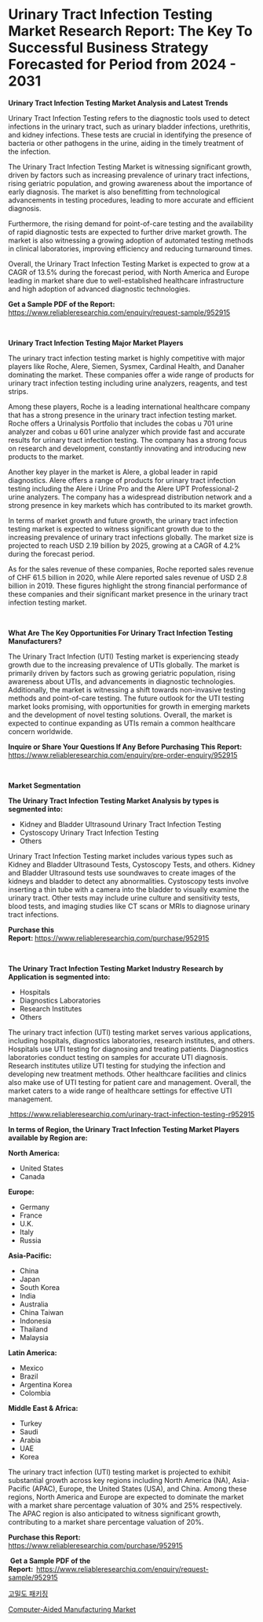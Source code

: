 <p><h1>Urinary Tract Infection Testing Market Research Report: The Key To Successful Business Strategy Forecasted for Period from 2024 - 2031</h1></p><p><strong>Urinary Tract Infection Testing Market Analysis and Latest Trends</strong></p>
<p><p>Urinary Tract Infection Testing refers to the diagnostic tools used to detect infections in the urinary tract, such as urinary bladder infections, urethritis, and kidney infections. These tests are crucial in identifying the presence of bacteria or other pathogens in the urine, aiding in the timely treatment of the infection.</p><p>The Urinary Tract Infection Testing Market is witnessing significant growth, driven by factors such as increasing prevalence of urinary tract infections, rising geriatric population, and growing awareness about the importance of early diagnosis. The market is also benefitting from technological advancements in testing procedures, leading to more accurate and efficient diagnosis.</p><p>Furthermore, the rising demand for point-of-care testing and the availability of rapid diagnostic tests are expected to further drive market growth. The market is also witnessing a growing adoption of automated testing methods in clinical laboratories, improving efficiency and reducing turnaround times.</p><p>Overall, the Urinary Tract Infection Testing Market is expected to grow at a CAGR of 13.5% during the forecast period, with North America and Europe leading in market share due to well-established healthcare infrastructure and high adoption of advanced diagnostic technologies.</p></p>
<p><strong>Get a Sample PDF of the Report:&nbsp;</strong> <a href="https://www.reliableresearchiq.com/enquiry/request-sample/952915">https://www.reliableresearchiq.com/enquiry/request-sample/952915</a></p>
<p>&nbsp;</p>
<p><strong>Urinary Tract Infection Testing Major Market Players</strong></p>
<p><p>The urinary tract infection testing market is highly competitive with major players like Roche, Alere, Siemen, Sysmex, Cardinal Health, and Danaher dominating the market. These companies offer a wide range of products for urinary tract infection testing including urine analyzers, reagents, and test strips.</p><p>Among these players, Roche is a leading international healthcare company that has a strong presence in the urinary tract infection testing market. Roche offers a Urinalysis Portfolio that includes the cobas u 701 urine analyzer and cobas u 601 urine analyzer which provide fast and accurate results for urinary tract infection testing. The company has a strong focus on research and development, constantly innovating and introducing new products to the market.</p><p>Another key player in the market is Alere, a global leader in rapid diagnostics. Alere offers a range of products for urinary tract infection testing including the Alere i Urine Pro and the Alere UPT Professional-2 urine analyzers. The company has a widespread distribution network and a strong presence in key markets which has contributed to its market growth.</p><p>In terms of market growth and future growth, the urinary tract infection testing market is expected to witness significant growth due to the increasing prevalence of urinary tract infections globally. The market size is projected to reach USD 2.19 billion by 2025, growing at a CAGR of 4.2% during the forecast period.</p><p>As for the sales revenue of these companies, Roche reported sales revenue of CHF 61.5 billion in 2020, while Alere reported sales revenue of USD 2.8 billion in 2019. These figures highlight the strong financial performance of these companies and their significant market presence in the urinary tract infection testing market.</p></p>
<p>&nbsp;</p>
<p><strong>What Are The Key Opportunities For Urinary Tract Infection Testing Manufacturers?</strong></p>
<p><p>The Urinary Tract Infection (UTI) Testing market is experiencing steady growth due to the increasing prevalence of UTIs globally. The market is primarily driven by factors such as growing geriatric population, rising awareness about UTIs, and advancements in diagnostic technologies. Additionally, the market is witnessing a shift towards non-invasive testing methods and point-of-care testing. The future outlook for the UTI testing market looks promising, with opportunities for growth in emerging markets and the development of novel testing solutions. Overall, the market is expected to continue expanding as UTIs remain a common healthcare concern worldwide.</p></p>
<p><strong>Inquire or Share Your Questions If Any Before Purchasing This Report:</strong> <a href="https://www.reliableresearchiq.com/enquiry/pre-order-enquiry/952915">https://www.reliableresearchiq.com/enquiry/pre-order-enquiry/952915</a></p>
<p>&nbsp;</p>
<p><strong>Market Segmentation</strong></p>
<p><strong>The Urinary Tract Infection Testing Market Analysis by types is segmented into:</strong></p>
<p><ul><li>Kidney and Bladder Ultrasound Urinary Tract Infection Testing</li><li>Cystoscopy Urinary Tract Infection Testing</li><li>Others</li></ul></p>
<p><p>Urinary Tract Infection Testing market includes various types such as Kidney and Bladder Ultrasound Tests, Cystoscopy Tests, and others. Kidney and Bladder Ultrasound tests use soundwaves to create images of the kidneys and bladder to detect any abnormalities. Cystoscopy tests involve inserting a thin tube with a camera into the bladder to visually examine the urinary tract. Other tests may include urine culture and sensitivity tests, blood tests, and imaging studies like CT scans or MRIs to diagnose urinary tract infections.</p></p>
<p><strong>Purchase this Report:&nbsp;</strong><a href="https://www.reliableresearchiq.com/purchase/952915">https://www.reliableresearchiq.com/purchase/952915</a></p>
<p>&nbsp;</p>
<p><strong>The Urinary Tract Infection Testing Market Industry Research by Application is segmented into:</strong></p>
<p><ul><li>Hospitals</li><li>Diagnostics Laboratories</li><li>Research Institutes</li><li>Others</li></ul></p>
<p><p>The urinary tract infection (UTI) testing market serves various applications, including hospitals, diagnostics laboratories, research institutes, and others. Hospitals use UTI testing for diagnosing and treating patients. Diagnostics laboratories conduct testing on samples for accurate UTI diagnosis. Research institutes utilize UTI testing for studying the infection and developing new treatment methods. Other healthcare facilities and clinics also make use of UTI testing for patient care and management. Overall, the market caters to a wide range of healthcare settings for effective UTI management.</p></p>
<p><a href="https://www.reliableresearchiq.com/urinary-tract-infection-testing-r952915">&nbsp;https://www.reliableresearchiq.com/urinary-tract-infection-testing-r952915</a></p>
<p><strong>In terms of Region, the Urinary Tract Infection Testing Market Players available by Region are:</strong></p>
<p>
    <p> <strong> North America: </strong>
        <ul>
            <li>United States</li>
            <li>Canada</li>
        </ul>
        </p> 
    <p> <strong> Europe: </strong>
        <ul>
            <li>Germany</li>
            <li>France</li>
            <li>U.K.</li>
            <li>Italy</li>
            <li>Russia</li>
        </ul>
        </p> 
    <p> <strong> Asia-Pacific: </strong>
        <ul>
            <li>China</li>
            <li>Japan</li>
            <li>South Korea</li>
            <li>India</li>
            <li>Australia</li>
            <li>China Taiwan</li>
            <li>Indonesia</li>
            <li>Thailand</li>
            <li>Malaysia</li>
        </ul>
        </p> 
    <p> <strong> Latin America: </strong>
        <ul>
            <li>Mexico</li>
            <li>Brazil</li>
            <li>Argentina Korea</li>
            <li>Colombia</li>
        </ul>
        </p> 
    <p> <strong> Middle East & Africa: </strong>
        <ul>
            <li>Turkey</li>
            <li>Saudi</li>
            <li>Arabia</li>
            <li>UAE</li>
            <li>Korea</li>
        </ul>
    </p>
    </p>
<p><p>The urinary tract infection (UTI) testing market is projected to exhibit substantial growth across key regions including North America (NA), Asia-Pacific (APAC), Europe, the United States (USA), and China. Among these regions, North America and Europe are expected to dominate the market with a market share percentage valuation of 30% and 25% respectively. The APAC region is also anticipated to witness significant growth, contributing to a market share percentage valuation of 20%.</p></p>
<p><strong>Purchase this Report: </strong><a href="https://www.reliableresearchiq.com/purchase/952915">https://www.reliableresearchiq.com/purchase/952915</a></p>
<p>&nbsp;<strong>Get a Sample PDF of the Report:&nbsp;&nbsp;</strong><a href="https://www.reliableresearchiq.com/enquiry/request-sample/952915">https://www.reliableresearchiq.com/enquiry/request-sample/952915</a></p>
<p><strong></strong></p>
<p><p><a href="https://github.com/vss5505pa7z1p/Market-Research-Report-List-3/blob/main/966550281599.md">고밀도 패키징</a></p><p><a href="https://www.linkedin.com/pulse/computer-aided-manufacturing-market-size-type-solutionservicestraining-z8vgc?trackingId=khF6%2Fo2nRnmeYAXAtlhKMA%3D%3D">Computer-Aided Manufacturing Market</a></p></p>
